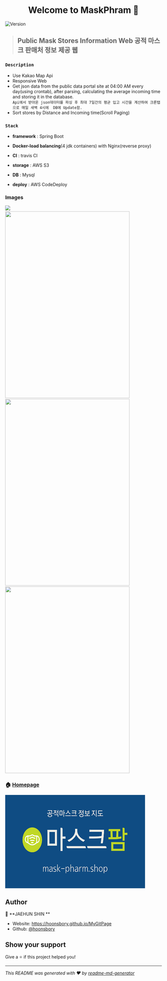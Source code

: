 
<h1 align="center">Welcome to MaskPhram   👋</h1>
<p>
  <img alt="Version" src="https://img.shields.io/badge/version-1.0.0-blue.svg?cacheSeconds=2592000" />
</p>

>## Public Mask Stores Information Web 공적 마스크 판매처 정보 제공 웹

### `Description`
- Use Kakao Map Api
- Responsive Web
- Get json data from the public data portal site at 04:00 AM every day(using crontab), after parsing, calculating the average incoming time and storing it in the database.
  <br> `Api에서 받아온 json데이터를 파싱 후 최대 7일간의 평균 입고 시간을 계산하여 크론탭으로 매일 새벽 4시에  DB에 Update함.`
- Sort stores by Distance and Incoming time(Scroll Paging)

### `Stack`
- <strong>framework</strong> : Spring Boot


- <strong>Docker-load balancing</strong>(4 jdk containers) with Nginx(reverse proxy)


- <strong>CI</strong> : travis CI 


- <strong>storage</strong> : AWS S3


- <strong>DB</strong> : Mysql


- <strong>deploy</strong> : AWS CodeDeploy

### Images

<img src="https://jaehoon-bucket.s3.ap-northeast-2.amazonaws.com/mask01.jpg">
<div>
<img width="400px" height="600px" src="https://jaehoon-bucket.s3.ap-northeast-2.amazonaws.com/mask02.jpg">
<img width="400px" height="600px" src="https://jaehoon-bucket.s3.ap-northeast-2.amazonaws.com/mask03.jpg">
</div>
<img width="400px" height="600px" src="https://jaehoon-bucket.s3.ap-northeast-2.amazonaws.com/KakaoTalk_20201024_165501436.png">

### 🏠 [Homepage](https://mask-pharm.shop)
<img style="margin-top : 0px;" src="/src/main/resources/static/img/kakaoThumbnail.jpg" width="450px" height="300px" alt="maskpharm" />

## Author

👤 **JAEHUN SHIN  **

* Website: https://hoonsbory.github.io/MyGitPage
* Github: [@hoonsbory  ](https://github.com/hoonsbory  )

## Show your support

Give a ⭐️ if this project helped you!

***
_This README was generated with ❤️ by [readme-md-generator](https://github.com/kefranabg/readme-md-generator)_

